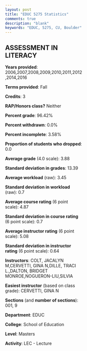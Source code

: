 ```yaml
---
layout: post
title: "EDUC 5275 Statistics"
comments: true
description: "blank"
keywords: "EDUC, 5275, CU, Boulder"
--- 
```

<head>
<script src="https://ajax.googleapis.com/ajax/libs/jquery/2.1.3/jquery.min.js"></script>
<script src="https://dl.dropboxusercontent.com/s/pc42nxpaw1ea4o9/highcharts.js?dl=0"></script>
<!-- <script src="../assets/js/highcharts.js"></script> -->
<style type="text/css">@font-face {
	font-family: "Bebas Neue";
	src: url(https://www.filehosting.org/file/details/544349/BebasNeue%20Regular.otf) format("opentype");
	}
	h1.Bebas { 
		font-family: "Bebas Neue", Verdana, Tahoma;
	}
</style>
</head>
<body>
	<div id="container" style="float: right; width: 45%; height: 88%; margin-left: 2.5%; margin-right: 2.5%;"></div>
	<script language="JavaScript">
		$(document).ready(function() {
		var chart = {type: 'column'};
		var title = {text: 'Grade Distribution'};
		var xAxis = {categories: ['A','B','C','D','F'],crosshair: true};
		var yAxis = {min: 0,title: {text: 'Percentage'}};
		var tooltip = {headerFormat: '<center><b><span style="font-size:20px">{point.key}</span></b></center>',
		               pointFormat: '<td style="padding:0"><b>{point.y:.1f}%</b></td>',
		               footerFormat: '</table>',shared: true,useHTML: true};
		var plotOptions = {column: {pointPadding: 0.0,borderWidth: 0}};  
		var credits = {enabled: false};var series= [{name: 'Percent',data: [89.05,10.22,0.73,0.0,0.0,]}];
		var json = {};
		json.chart = chart;
		json.title = title;
		json.tooltip = tooltip;
		json.xAxis = xAxis;
		json.yAxis = yAxis;  
		json.series = series;
		json.plotOptions = plotOptions;  
		json.credits = credits;
		$('#container').highcharts(json);
	});
	</script>
</body>
			   
## ASSESSMENT IN LITERACY

**Years provided**: 2006,2007,2008,2009,2010,2011,2012,2014,2016

**Terms provided**: Fall

**Credits**: 3

**RAP/Honors class?** Neither

**Percent grade**: 96.42%

**Percent withdrawn**: 0.0%

**Percent incomplete**: 3.58%

**Proportion of students who dropped**: 0.0

**Average grade** (4.0 scale): 3.88

**Standard deviation in grades**: 13.39

**Average workload** (raw): 3.45

**Standard deviation in workload** (raw): 0.7

**Average course rating** (6 point scale): 4.87

**Standard deviation in course rating** (6 point scale): 0.7

**Average instructor rating** (6 point scale): 5.08

**Standard deviation in instructor rating** (6 point scale): 0.64

**Instructors**: COLT, JACALYN M,CERVETTI, GINA N,DILLE, TRACI L.,DALTON, BRIDGET MONROE,NOGUERON-LIU,SILVIA

**Easiest instructor** (based on class grade): CERVETTI, GINA N

**Sections** (and **number of sections**): 001, 9

**Department**: EDUC

**College**: School of Education

**Level**: Masters

**Activity**: LEC - Lecture